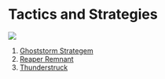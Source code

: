 # Tactics and Strategies

![](https://static.wikia.nocookie.net/starwars/images/7/70/Bacta_War.jpg)

1. [Ghoststorm Strategem](/Strategies/Ghoststorm.md)
1. [Reaper Remnant](/Strategies/ReaperRemnant.md)
1. [Thunderstruck](/Strategies/Thunderstruck.md)
